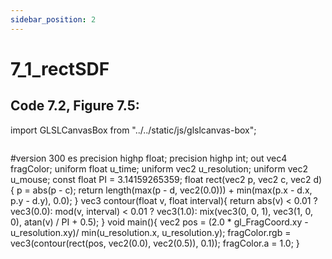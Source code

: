 ```yaml
---
sidebar_position: 2
---
```


# 7_1_rectSDF
## Code 7.2, Figure 7.5: 

import GLSLCanvasBox from "../../static/js/glslcanvas-box";

<GLSLCanvasBox
  baseUrl='/MathOfRealTimeGraphics-samples'  fragUrl='/frags/ch7/7_1_rectSDF.frag'
/>

```glsl showLineNumbers title="7_1_rectSDF.frag"

```
#version 300 es
precision highp float;
precision highp int;
out vec4 fragColor;
uniform float u_time;
uniform vec2 u_resolution;
uniform vec2 u_mouse;
const float PI = 3.14159265359;
float rect(vec2 p, vec2 c, vec2 d){
    p = abs(p - c);
    return length(max(p - d, vec2(0.0))) + min(max(p.x - d.x, p.y - d.y), 0.0);
}
vec3 contour(float v, float interval){
    return abs(v) < 0.01 ? vec3(0.0):
    mod(v, interval) < 0.01 ? vec3(1.0):
    mix(vec3(0, 0, 1), vec3(1, 0, 0), atan(v) / PI + 0.5);
}
void main(){
    vec2 pos = (2.0 * gl_FragCoord.xy -u_resolution.xy)/ min(u_resolution.x, u_resolution.y);
    fragColor.rgb = vec3(contour(rect(pos, vec2(0.0), vec2(0.5)), 0.1));
    fragColor.a = 1.0;
}
